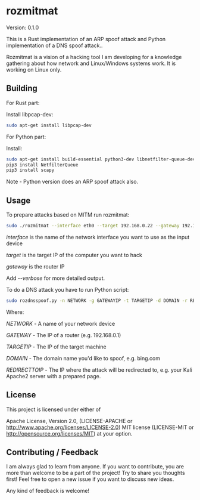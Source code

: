# rozmitmat

Version: 0.1.0

This is a Rust implementation of an ARP spoof attack and Python implementation of a DNS spoof attack..

Rozmitmat is a vision of a hacking tool I am developing for a knowledge gathering about how network and Linux/Windows systems work.
It is working on Linux only.

## Building

For Rust part:

Install libpcap-dev:

```bash
sudo apt-get install libpcap-dev
```

For Python part:

Install:

```bash
sudo apt-get install build-essential python3-dev libnetfilter-queue-dev
pip3 install NetfilterQueue
pip3 install scapy
```

Note - Python version does an ARP spoof attack also.

## Usage

To prepare attacks based on MITM run rozmitmat:

```bash
sudo ./rozmitmat --interface eth0 --target 192.168.0.22 --gateway 192.168.0.1
```

*interface* is the name of the network interface you want to use as the input device

*target* is the target IP of the computer you want to hack

*gateway* is the router IP

Add *--verbose* for more detailed output.

To do a DNS attack you have to run Python script:

```bash
sudo rozdnsspoof.py -n NETWORK -g GATEWAYIP -t TARGETIP -d DOMAIN -r REDIRECTTOIP
```

Where:

*NETWORK* - A name of your network device

*GATEWAY* - The IP of a router (e.g. 192.168.0.1)

*TARGETIP* - The IP of the target machine

*DOMAIN* - The domain name you'd like to spoof, e.g. bing.com

*REDIRECTTOIP* - The IP where the attack will be redirected to, e.g. your Kali Apache2 server with a prepared page.


## License

This project is licensed under either of

Apache License, Version 2.0, (LICENSE-APACHE or <http://www.apache.org/licenses/LICENSE-2.0>)
MIT license (LICENSE-MIT or <http://opensource.org/licenses/MIT>)
at your option.

## Contributing / Feedback

I am always glad to learn from anyone.
If you want to contribute, you are more than welcome to be a part of the project! Try to share you thoughts first! Feel free to open a new issue if you want to discuss new ideas.

Any kind of feedback is welcome!